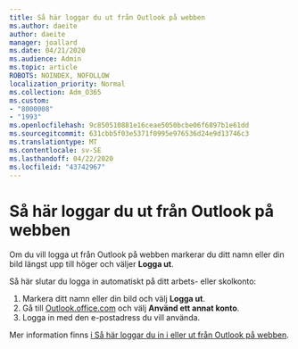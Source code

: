 ```yaml
---
title: Så här loggar du ut från Outlook på webben
ms.author: daeite
author: daeite
manager: joallard
ms.date: 04/21/2020
ms.audience: Admin
ms.topic: article
ROBOTS: NOINDEX, NOFOLLOW
localization_priority: Normal
ms.collection: Adm_O365
ms.custom:
- "8000008"
- "1993"
ms.openlocfilehash: 9c850510881e16ceae5050bcbe06f6897b1e61dd
ms.sourcegitcommit: 631cbb5f03e5371f0995e976536d24e9d13746c3
ms.translationtype: MT
ms.contentlocale: sv-SE
ms.lasthandoff: 04/22/2020
ms.locfileid: "43742967"
---
```

# <a name="how-to-sign-out-of-outlook-on-the-web"></a>Så här loggar du ut från Outlook på webben

Om du vill logga ut från Outlook på webben markerar du ditt namn eller din bild längst upp till höger och väljer **Logga ut**.

Så här slutar du logga in automatiskt på ditt arbets- eller skolkonto:

1. Markera ditt namn eller din bild och välj **Logga ut**.
1. Gå till [Outlook.office.com](https://outlook.office.com/) och välj **Använd ett annat konto**.
1. Logga in med den e-postadress du vill använda.

Mer information finns [i Så här loggar du in i eller ut från Outlook på webben](https://support.office.com/article/763fab4d-0138-4814-b450-37fc286bcb79).